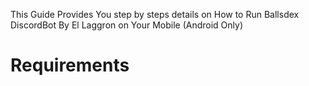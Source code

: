 This Guide Provides You step by steps details on How to Run Ballsdex DiscordBot By El Laggron on Your Mobile (Android Only) 

# Requirements 
